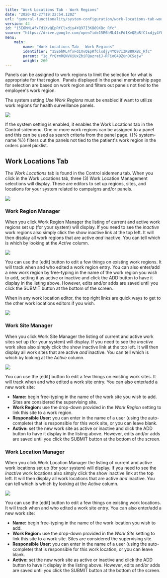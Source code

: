 ```yaml
---
title: "Work Locations Tab - Work Regions"
date: "2020-02-27T19:32:54.120Z"
url: "general-functionality/system-configuration/work-locations-tab-work-regions.html"
version: 44
id: "15E6hML4fxFd1XvQEpRfClxdjy4YQ97I3KB89XBc_Rfc"
source: "https://drive.google.com/open?id=15E6hML4fxFd1XvQEpRfClxdjy4YQ97I3KB89XBc_Rfc"
menu:
    main:
        name: "Work Locations Tab - Work Regions"
        identifier: "15E6hML4fxFd1XvQEpRfClxdjy4YQ97I3KB89XBc_Rfc"
        parent: "1g_frQrmRQNVXiUxZbiFQazraiJ-RFioG49ZunOCSejw"
        weight: 260
---
```

Panels can be assigned to work regions to limit the selection for what is appropriate for that region.  Panels displayed in the panel membership page for selection are based on work region and filters out panels not tied to the employee's work region.

The system setting *Use Work Regions* must be enabled if want to utilize work regions for health surveillance panels.

![](work-locations-tab-work-regions.images/image1.png)

If the system setting is enabled, it enables the Work Locations tab in the Control sidemenu. One or more work regions can be assigned to a panel and this can be used as search criteria from the panel page. {{% system-name %}} filters out the panels not tied to the patient's work region in the orders panel picklist.

## Work Locations Tab

The *Work Locations* tab is found in the Control sidemenu tab. When you click in the Work Locations tab, three (3) Work Location Management selections will display. These are editors to set up regions, sites, and locations for your system related to campaigns and/or panels.

![](work-locations-tab-work-regions.images/image2.png)

### Work Region Manager

When you click Work Region Manager the listing of current and active work regions set up (for your system) will display. If you need to see the *inactive* work regions also simply click the show inactive link at the top left. It will then display all work regions that are active *and* inactive. You can tell which is which by looking at the *Active* column.

![](work-locations-tab-work-regions.images/image3.png)

You can use the [edit] button to edit a few things on existing work regions. It will track when and who edited a work region entry. You can also enter/add a new work region by free-typing in the name of the work region you wish to add, setting it as active or inactive and click the ADD button to have it display in the listing above. However, edits and/or adds are saved until you click the SUBMIT button at the bottom of the screen.

When in any work location editor, the top right links are quick ways to get to the other work locations editors if you wish.

![](work-locations-tab-work-regions.images/image4.png)

### Work Site Manager

When you click Work Site Manager the listing of current and active work sites set up (for your system) will display. If you need to see the *inactive* work sites also simply click the show inactive link at the top left. It will then display all work sites that are active *and* inactive. You can tell which is which by looking at the *Active* column.

![](work-locations-tab-work-regions.images/image5.png)

You can use the [edit] button to edit a few things on existing work sites. It will track when and who edited a work site entry. You can also enter/add a new work site:

* <strong>Name:</strong> begin free-typing in the name of the work site you wish to add. Sites are considered the supervising site.
* <strong>Work Region:</strong> use the drop-down provided in the <em>Work Region</em> setting to link this site to a work region.
* <strong>Responsible User:</strong> you can enter in the name of a user (using the auto-complete) that is responsible for this work site, or you can leave blank.
* <strong>Active:</strong> set the new work site as active or inactive and click the ADD button to have it display in the listing above. However, edits and/or adds are saved until you click the SUBMIT button at the bottom of the screen.

### Work Location Manager

When you click Work Location Manager the listing of current and active work locations set up (for your system) will display. If you need to see the *inactive* work locations also simply click the show inactive link at the top left. It will then display all work locations that are active *and* inactive. You can tell which is which by looking at the *Active* column.

![](https://lh6.googleusercontent.com/XEWuahQGLa1zw4hcmPQPa9QH0D6t9O09bvCwjmnGKJxU2sH6OgM5-6dWx7YJNOk_kBZ3BKHS6bCAxk7sntlRlRC2n5_l2vG0urOWYIx8cJzPJH5ZmzTQlbWn1AlIy2VoH3oSrruaGUffhtff1A)

You can use the [edit] button to edit a few things on existing work locations. It will track when and who edited a work site entry. You can also enter/add a new work site:

* <strong>Name:</strong> begin free-typing in the name of the work location you wish to add.
* <strong>Work Region:</strong> use the drop-down provided in the <em>Work Site</em> setting to link this site to a work site. Sites are considered the supervising site.
* <strong>Responsible User:</strong> you can enter in the name of a user (using the auto-complete) that is responsible for this work location, or you can leave blank.
* <strong>Active:</strong> set the new work site as active or inactive and click the ADD button to have it display in the listing above. However, edits and/or adds are saved until you click the SUBMIT button at the bottom of the screen.
